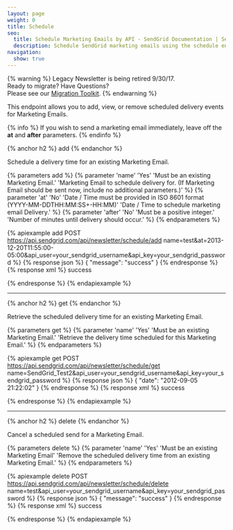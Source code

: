 ```yaml
---
layout: page
weight: 0
title: Schedule
seo:
  title: Schedule Marketing Emails by API - SendGrid Documentation | SendGrid
  description: Schedule SendGrid marketing emails using the schedule endpoint of the SendGrid Marketing Email API.
navigation:
  show: true
---
```

{% warning %}
Legacy Newsletter is being retired 9/30/17.<br />
Ready to migrate? Have Questions?<br />
Please see our [Migration Toolkit]({{root_url}}/User_Guide/Legacy_Newsletter/Legacy_Newsletter_Migration/index.html).
{% endwarning %}

This endpoint allows you to add, view, or remove scheduled delivery events for Marketing Emails.

{% info %}
If you wish to send a marketing email immediately, leave off the **at** and **after** parameters.
{% endinfo %}

{% anchor h2 %}
add
{% endanchor %}

Schedule a delivery time for an existing Marketing Email.


{% parameters add %}
 {% parameter 'name' 'Yes' 'Must be an existing Marketing Email.' 'Marketing Email to schedule delivery for. (If Marketing Email should be sent now, include no additional parameters.)' %}
 {% parameter 'at' 'No' 'Date / Time must be provided in ISO 8601 format (YYYY-MM-DDTHH:MM:SS+-HH:MM)' 'Date / Time to schedule marketing email Delivery.' %}
 {% parameter 'after' 'No' 'Must be a positive integer.' 'Number of minutes until delivery should occur.' %}
{% endparameters %}


{% apiexample add POST https://api.sendgrid.com/api/newsletter/schedule/add name=test&at=2013-12-20T11:55:00-05:00&api_user=your_sendgrid_username&api_key=your_sendgrid_password %}
  {% response json %}
{
  "message": "success"
}
  {% endresponse %}
  {% response xml %}
<result>
   <message>success</message>
</result>

  {% endresponse %}
{% endapiexample %}

* * * * *

{% anchor h2 %}
get
{% endanchor %}

Retrieve the scheduled delivery time for an existing Marketing Email.


{% parameters get %}
 {% parameter 'name' 'Yes' 'Must be an existing Marketing Email.' 'Retrieve the delivery time scheduled for this Marketing Email.' %}
{% endparameters %}


{% apiexample get POST https://api.sendgrid.com/api/newsletter/schedule/get name=SendGrid_Test2&api_user=your_sendgrid_username&api_key=your_sendgrid_password %}
  {% response json %}
{
  "date": "2012-09-05 21:22:02"
}
  {% endresponse %}
  {% response xml %}
<result>
   <message>success</message>
</result>

  {% endresponse %}
{% endapiexample %}

* * * * *

{% anchor h2 %}
delete
{% endanchor %}

Cancel a scheduled send for a Marketing Email.


{% parameters delete %}
 {% parameter 'name' 'Yes' 'Must be an existing Marketing Email' 'Remove the scheduled delivery time from an existing Marketing Email.' %}
{% endparameters %}


{% apiexample delete POST https://api.sendgrid.com/api/newsletter/schedule/delete name=test&api_user=your_sendgrid_username&api_key=your_sendgrid_password %}
  {% response json %}
{
  "message": "success"
}
  {% endresponse %}
  {% response xml %}
<result>
   <message>success</message>
</result>

  {% endresponse %}
{% endapiexample %}
